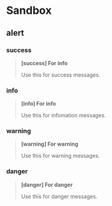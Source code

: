 # Sandbox

<!-- toc -->

## alert

### success

> **[success] For info**
>
> Use this for success messages.

### info

> **[info] For info**
>
> Use this for infomation messages.

### warning

> **[warning] For warning**
>
> Use this for warning messages.

### danger

> **[danger] For danger**
>
> Use this for danger messages.